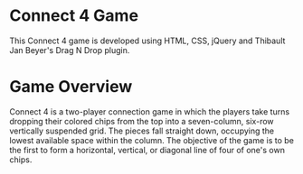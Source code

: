 # Connect 4 Game

This Connect 4 game is developed using HTML, CSS, jQuery and Thibault Jan Beyer's Drag N Drop plugin.

# Game Overview
Connect 4 is a two-player connection game in which the players take turns dropping their colored chips from the top into a seven-column, six-row vertically suspended grid. The pieces fall straight down, occupying the lowest available space within the column. The objective of the game is to be the first to form a horizontal, vertical, or diagonal line of four of one's own chips.
